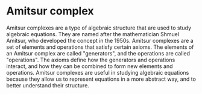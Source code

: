 # Amitsur complex

Amitsur complexes are a type of algebraic structure that are used to study algebraic equations. They are named after the mathematician Shmuel Amitsur, who developed the concept in the 1950s. Amitsur complexes are a set of elements and operations that satisfy certain axioms. The elements of an Amitsur complex are called "generators", and the operations are called "operations". The axioms define how the generators and operations interact, and how they can be combined to form new elements and operations. Amitsur complexes are useful in studying algebraic equations because they allow us to represent equations in a more abstract way, and to better understand their structure.

